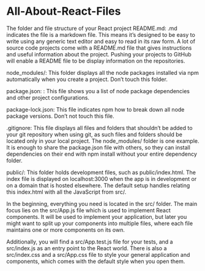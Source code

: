 # All-About-React-Files

The folder and file structure of your React project
README.md: .md indicates the file is a markdown file. This means it’s designed to be easy to write using any generic text editor and easy to read in its raw form. A lot of source code projects come with a README.md file that gives instructions and useful information about the project. Pushing your projects to GitHub will enable a README file to be display information on the repositories. 
 
node_modules/:  This folder displays all the node packages installed via npm automatically when you create a project. Don’t touch this folder.

package.json: : This file shows you a list of node package dependencies and other project configurations.

package-lock.json: This file indicates npm how to break down all node package versions. Don’t not touch this file.

.gitignore: This file displays all files and folders that shouldn’t be added to your git repository when using git, as such files and folders should be located only in your local project. The node_modules/ folder is one example. It is enough to share the package.json file with others, so they can install dependencies on their end with npm install without your entire dependency folder.

public/: This folder holds development files, such as public/index.html. The index file is displayed on localhost:3000 when the app is in development or on a domain that is hosted elsewhere. The default setup handles relating this index.html with all the JavaScript from src/.

In the beginning, everything you need is located in the src/ folder. The main focus lies on the src/App.js file which is used to implement React components. It will be used to implement your application, but later you might want to split up your components into multiple files, where each file maintains one or more components on its own.

Additionally, you will find a src/App.test.js file for your tests, and a src/index.js as an entry point to the React world.
There is also a src/index.css and a src/App.css file to style your general application and components, which comes with the default style when you open them.
